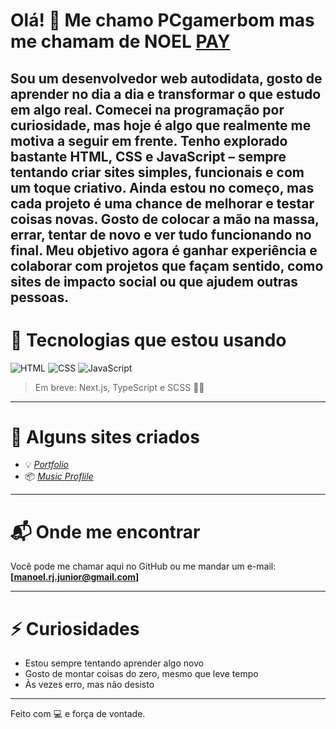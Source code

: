 # Olá! 👋 Me chamo PCgamerbom mas me chamam de NOEL **[PAY](https://pagamentopix.pages.dev/)**

Sou um desenvolvedor web autodidata, gosto de aprender no dia a dia e transformar o que estudo em algo real. Comecei na programação por curiosidade, mas hoje é algo que realmente me motiva a seguir em frente.
Tenho explorado bastante HTML, CSS e JavaScript – sempre tentando criar sites simples, funcionais e com um toque criativo. Ainda estou no começo, mas cada projeto é uma chance de melhorar e testar coisas novas.
Gosto de colocar a mão na massa, errar, tentar de novo e ver tudo funcionando no final. Meu objetivo agora é ganhar experiência e colaborar com projetos que façam sentido, como sites de impacto social ou que ajudem outras pessoas.
---
# 🚀 Tecnologias que estou usando

![HTML](https://img.shields.io/badge/HTML5-E34F26?style=for-the-badge&logo=html5&logoColor=white)
![CSS](https://img.shields.io/badge/CSS3-1572B6?style=for-the-badge&logo=css3&logoColor=white)
![JavaScript](https://img.shields.io/badge/JavaScript-F7DF1E?style=for-the-badge&logo=javascript&logoColor=black)

> Em breve: Next.js, TypeScript e SCSS 👨‍💻
> 
---
# 📂 Alguns sites criados
- 💡 *[Portfolio](https://simplesportfolio.pages.dev/)*
- 📦 *[Music Proflile](https://noelstudiossmusic.pages.dev/)*

---
# 📬 Onde me encontrar
Você pode me chamar aqui no GitHub ou me mandar um e-mail: **[manoel.rj.junior@gmail.com]**

---

# ⚡ Curiosidades
- Estou sempre tentando aprender algo novo
- Gosto de montar coisas do zero, mesmo que leve tempo
- Às vezes erro, mas não desisto

---
Feito com 💻 e força de vontade.
